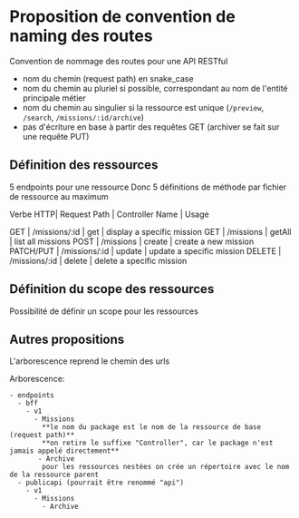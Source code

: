 # Proposition de convention de naming des routes

Convention de nommage des routes pour une API RESTful

- nom du chemin (request path) en snake_case
- nom du chemin au pluriel si possible, correspondant au nom de l'entité principale métier
- nom du chemin au singulier si la ressource est unique (`/preview`, `/search`, `/missions/:id/archive`)
- pas d'écriture en base à partir des requêtes GET (archiver se fait sur une requête PUT)

## Définition des ressources

5 endpoints pour une ressource
Donc 5 définitions de méthode par fichier de ressource au maximum

Verbe HTTP| Request Path       | Controller Name   | Usage

GET       | /missions/:id      | get               | display a specific mission
GET       | /missions          | getAll            | list all missions
POST      | /missions          | create            | create a new mission
PATCH/PUT | /missions/:id      | update            | update a specific mission
DELETE    | /missions/:id      | delete            | delete a specific mission

## Définition du scope des ressources

Possibilité de définir un scope pour les ressources

## Autres propositions

L'arborescence reprend le chemin des urls

Arborescence:

```
- endpoints
  - bff
    - v1
      - Missions 
        **le nom du package est le nom de la ressource de base (request path)**
        **on retire le suffixe "Controller", car le package n'est jamais appelé directement**
       - Archive
        pour les ressources nestées on crée un répertoire avec le nom de la ressource parent
  - publicapi (pourrait être renommé "api")
    - v1
      - Missions
        - Archive
```
